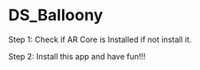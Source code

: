 # DS_Balloony

Step 1: Check if AR Core is Installed if not install it.

Step 2: Install this app and have fun!!!

